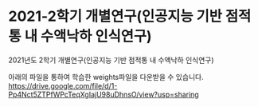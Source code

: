 # 2021-2학기 개별연구(인공지능 기반 점적통 내 수액낙하 인식연구)
2021년도 2학기 개별연구(인공지능 기반 점적통 내 수액낙하 인식연구)

아래의 파일을 통하여 학습한 weights파일을 다운받을 수 있습니다.
https://drive.google.com/file/d/1-Pp4Nct5ZTPfWPcTeqXgIajU98uDhnsO/view?usp=sharing
